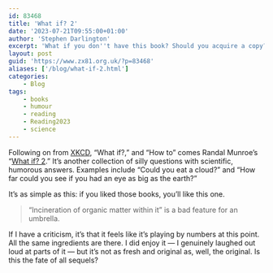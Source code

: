 ```yaml
---
id: 83468
title: 'What if? 2'
date: '2023-07-21T09:55:00+01:00'
author: 'Stephen Darlington'
excerpt: 'What if you don''t have this book? Should you acquire a copy?'
layout: post
guid: 'https://www.zx81.org.uk/?p=83468'
aliases: ['/blog/what-if-2.html']
categories:
    - Blog
tags:
    - books
    - humour
    - reading
    - Reading2023
    - science
---
```


Following on from [XKCD](https://xkcd.com), “What if?,” and “How to” comes Randal Munroe’s “[What if? 2](https://amzn.to/43cHs3j).” It’s another collection of silly questions with scientific, humorous answers. Examples include “Could you eat a cloud?” and “How far could you see if you had an eye as big as the earth?”

It’s as simple as this: if you liked those books, you’ll like this one.

> “Incineration of organic matter within it” is a bad feature for an umbrella.

If I have a criticism, it’s that it feels like it’s playing by numbers at this point. All the same ingredients are there. I did enjoy it — I genuinely laughed out loud at parts of it — but it’s not as fresh and original as, well, the original. Is this the fate of all sequels?